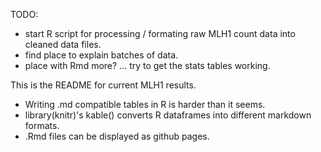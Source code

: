 TODO:

- start R script for processing / formating raw MLH1 count data into cleaned data files.
- find place to explain batches of data.
- place with Rmd more? ... try to get the stats tables working.

This is the README for current MLH1 results.

 * Writing .md compatible tables in R is harder than it seems.
 * library(knitr)'s kable() converts R dataframes into different markdown formats.
 * .Rmd files can be displayed as github pages.
